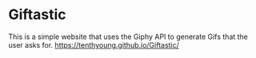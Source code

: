# Giftastic
This is a simple website that uses the Giphy API to generate Gifs that the user asks for.
https://tenthyoung.github.io/Giftastic/
